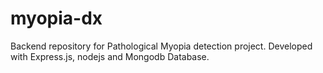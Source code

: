 # myopia-dx
Backend repository for Pathological Myopia detection project. Developed with Express.js, nodejs and Mongodb Database.
